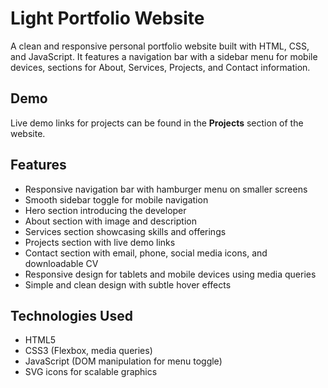 # Light Portfolio Website

A clean and responsive personal portfolio website built with HTML, CSS, and JavaScript. It features a navigation bar with a sidebar menu for mobile devices, sections for About, Services, Projects, and Contact information.

## Demo

Live demo links for projects can be found in the **Projects** section of the website.

## Features

- Responsive navigation bar with hamburger menu on smaller screens
- Smooth sidebar toggle for mobile navigation
- Hero section introducing the developer
- About section with image and description
- Services section showcasing skills and offerings
- Projects section with live demo links
- Contact section with email, phone, social media icons, and downloadable CV
- Responsive design for tablets and mobile devices using media queries
- Simple and clean design with subtle hover effects

## Technologies Used

- HTML5
- CSS3 (Flexbox, media queries)
- JavaScript (DOM manipulation for menu toggle)
- SVG icons for scalable graphics



